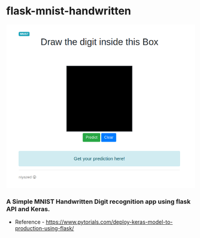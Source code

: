 # flask-mnist-handwritten

![Screenshot](Screenshot.png)
### A Simple MNIST Handwritten Digit recognition app using flask API and Keras.

- Reference - https://www.pytorials.com/deploy-keras-model-to-production-using-flask/
